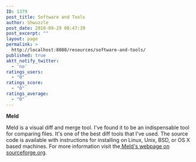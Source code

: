 ```yaml
---
ID: 1379
post_title: Software and Tools
author: Shwuzzle
post_date: 2010-09-29 08:47:39
post_excerpt: ""
layout: page
permalink: >
  http://localhost:8080/resources/software-and-tools/
published: true
aktt_notify_twitter:
  - 'no'
ratings_users:
  - "0"
ratings_score:
  - "0"
ratings_average:
  - "0"
---
```

<strong>Meld
</strong>

Meld is a visual diff and merge tool. I've found it to be an indispensable tool for comparing files. It's one of the best diff tools that I've used. The source code is available with instructions for installing on Linux, Unix, BSD, or OS X based machines. For more information visit the<a href="http://meld.sourceforge.net/"> Meld's webpage on sourceforge.org</a>.